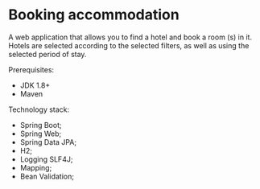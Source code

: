 # Booking accommodation

A web application that allows you to find a hotel and book a room (s) in it. Hotels are selected according to the selected filters, as well as using the selected period of stay. 

Prerequisites:
* JDK 1.8+
* Maven

Technology stack:
* Spring Boot;
* Spring Web;
* Spring Data JPA;
* H2;
* Logging SLF4J;
* Mapping;
* Bean Validation;

